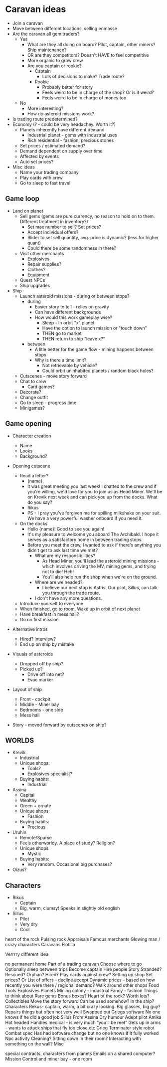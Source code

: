 # Caravan ideas

- Join a caravan
- Move between different locations, selling enmasse
- Are the caravan all gem traders?
  - Yes
    - What are they all doing on board? Pilot, captain, other miners? Ship maintenance?
    - OR are they competitors? Doesn't HAVE to feel competitive
    - More organic to grow crew
    - Are you captain or rookie?
      - Captain
        - Lots of decisions to make? Trade route?
      - Rookie
        - Probably better for story
        - Feels weird to be in charge of the shop? Or is it weird?
        - Feels weird to be in charge of money too
  - No
    - More interesting?
    - How do asteroid missions work?
- Is trading route predetermined?
- Economy (? - could be very headachey. Worth it?)
  - Planets inherently have different demand
    - Industrial planet - gems with industrial uses
    - Rich residential - fashion, precious stones
  - Set prices / estimated demand?
  - Demand dependent on supply over time
  - Affected by events
  - Auto set prices?
- Misc ideas
  - Name your trading company
  - Play cards with crew
  - Go to sleep to fast travel

## Game loop

- Land on planet
  - Sell gems (gems are pure currency, no reason to hold on to them. Different treatment in inventory?)
    - Set max number to sell? Set prices?
    - Accept individual offers?
    - Slider to set sell quantity, avg. price is dynamic? (less for higher quant)
    - Could there be some randomness in there?
  - Visit other merchants
    - Explosives
    - Repair supplies?
    - Clothes?
    - Equipment
  - Quest NPCs
  - Ship upgrades
- Ship
  - Launch asteroid missions - during or between stops?
    - during
      - Easier story to tell - relies on gravity
      - Can have different backgrounds
      - How would this work gameplay wise?
        - Sleep - In orbit "x" planet
        - Have the option to launch mission or "touch down"
        - THEN go to market
        - THEN return to ship "leave x?"
    - between
      - A litle better for the game flow - mining happens between stops
      - Why is there a time limit?
        - Not retrievable by vehicle?
        - Could orbit uninhabited planets / random black holes?
  - Cutscenes - move story forward
  - Chat to crew
    - Card games?
  - Decorate?
  - Change outfit
  - Go to sleep - progress time
  - Minigames?

## Game opening
- Character creation
  - Name
  - Looks
  - Background?
- Opening cutscene
  - Read a letter?
    - {name},
    - It was great meeting you last week! I chatted to the crew and if you're willing, we'd love for you to join us as Head Miner. We'll be on Krevik next week and can pick you up from the docks. What do you say?
    - Rikus
    - PS - I pray you've forgiven me for spilling milkshake on your suit. We have a very powerful washer onboard if you need it.
  - On the docks
    - Hello {name}! Good to see you again!
    - It's my pleasure to welcome you aboard The Archibald. I hope it serves as a satisfactory home in between trading stops.
    - Before you meet the crew, I wanted to ask if there's anything you didn't get to ask last time we met?
      - What are my responsibilities?
        - As Head Miner, you'll lead the asteroid mining missions - which involves driving the MV, mining gems, and trying not to die! Heh!
        - You'll also help run the shop when we're on the ground.
      - Where are we headed?
        - I believe our next stop is Astris. Our pilot, Sillus, can talk you through the trade route.
      - I don't have any more questions.
  - Introduce yourself to everyone
  - When finished, go to room. Wake up in orbit of next planet
  - Have breakfast in mess hall?
  - Go on first mission
- Alternative intros
  - Hired? Interview?
  - End up on ship by mistake

- Visuals of asteroids
  - Dropped off by ship?
  - Picked up?
    - Drive off into net?
    - Evac marker
- Layout of ship
  - Front - cockpit
  - Middle - Miner bay
  - Bedrooms - one side
  - Mess hall

- Story - moved forward by cutscenes on ship?

## WORLDS
  - Krevik
    - Industrial
    - Unique shops:
      - Tools?
      - Explosives specialist?
    - Buying habits:
      - Industrial
  - Assina
    - Capital
    - Wealthy
    - Green + ornate
    - Unique shops:
      - Fashion
    - Buying habits:
      - Precious
  - Uruhin
    - Remote/Sparse
    - Feels otherworldy. A place of study? Religion?
    - Unique shops
      - Mystic
    - Buying habits:
      - Very random. Occasional big purchases?
  - Oizus?

## Characters

- Rikus
  - Captain
  - Big, warm, clumsy! Speaks in slightly old english
- Sillus
  - Pilot
  - Very dry
  - Cool


heart of the rock
Pulsing rock
Appraisals
Famous merchants
Glowing man / crazy characters
Caravans
Flotilla




Verrrry different idea

no permanent home
Part of a trading caravan
Choose where to go
Optionally sleep between trips
Become captain
Hire people
Story
Stranded? Rescued?
Orphan?
Hired?
Play cards against crew?
Setting up shop
Set prices? Or
List of offers - decline accept
Dynamic prices - based on how recently you were there / regional demand?
Walk around other shops
Food
Tools
Explosives
Planets
Mining colony - industrial
Fancy - fashion
Things to think about
Rare gems
Bonus boxes? Heart of the rock?
Worth lots?
Collectibles
Move the story forward
Can be used somehow? In the ship?
Characters
Rekus- captain, warm, a bit crazy looking. Big glasses, big guy?
Repairs things but often not very well
Swapped out Griegs software
No one knows if he did a good job
Sillus
From Assina
Dry humour
Adept pilot
Amika
Hot headed
Handles medical - is very much “you’ll be reet”
Gets up in arms - wants to attack ships that fly too close etc
Grieg
Terminator style robot
Combat spec
Has had software change but no one knows if it fully worked
Npc activity
Cleaning?
Sitting down
In their room?
Interacting with something on the wall?
Misc

special contracts, characters from planets
Emails on a shared computer?
Mission Control and miner bay - one room